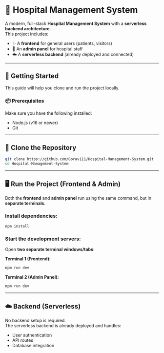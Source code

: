 # 🏥 Hospital Management System

A modern, full-stack **Hospital Management System** with a **serverless backend architecture**.  
This project includes:

- ✨ A **frontend** for general users (patients, visitors)
- 🔐 An **admin panel** for hospital staff
- ☁️ A **serverless backend** (already deployed and connected)

---

## 🚀 Getting Started

This guide will help you clone and run the project locally.

### 📦 Prerequisites

Make sure you have the following installed:

- Node.js (v16 or newer)
- Git

---

## 📁 Clone the Repository

```bash
git clone https://github.com/Gorav111/Hospital-Management-System.git
cd Hospital-Management-System
```

---

## 🖥️ Run the Project (Frontend & Admin)

Both the **frontend** and **admin panel** run using the same command, but in **separate terminals**.

### Install dependencies:

```bash
npm install
```

### Start the development servers:

Open **two separate terminal windows/tabs**:

**Terminal 1 (Frontend):**
```bash
npm run dev
```

**Terminal 2 (Admin Panel):**
```bash
npm run dev
```


---

## ☁️ Backend (Serverless)

No backend setup is required.  
The serverless backend is already deployed and handles:

- User authentication
- API routes
- Database integration
